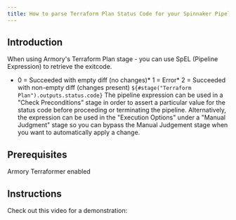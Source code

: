 ```yaml
---
title: How to parse Terraform Plan Status Code for your Spinnaker Pipeline Logic
---
```


## Introduction
When using Armory's Terraform Plan stage - you can use SpEL (Pipeline Expression) to retrieve the exitcode. 
* 0 = Succeeded with empty diff (no changes)* 1 = Error* 2 = Succeeded with non-empty diff (changes present)
```${#stage("Terraform Plan").outputs.status.code}```
The pipeline expression can be used in a "Check Preconditions" stage in order to assert a particular value for the status code before proceeding or terminating the pipeline. Alternatively, the expression can be used in the "Execution Options" under a "Manual Judgment" stage so you can bypass the Manual Judgement stage when you want to automatically apply a change.

## Prerequisites
Armory Terraformer enabled

## Instructions
Check out this video for a demonstration:


